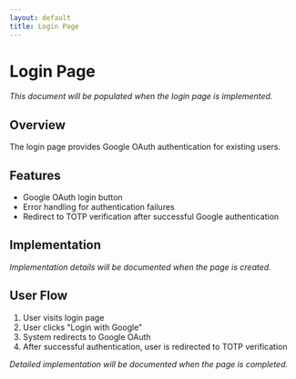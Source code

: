 ```yaml
---
layout: default
title: Login Page
---
```


# Login Page

*This document will be populated when the login page is implemented.*

## Overview

The login page provides Google OAuth authentication for existing users.

## Features

- Google OAuth login button
- Error handling for authentication failures
- Redirect to TOTP verification after successful Google authentication

## Implementation

*Implementation details will be documented when the page is created.*

## User Flow

1. User visits login page
2. User clicks "Login with Google"
3. System redirects to Google OAuth
4. After successful authentication, user is redirected to TOTP verification

*Detailed implementation will be documented when the page is completed.*